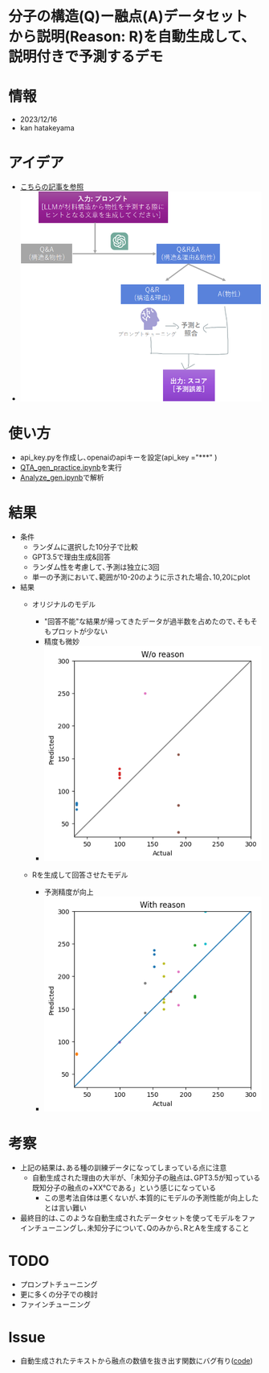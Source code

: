 # 分子の構造(Q)ー融点(A)データセットから説明(Reason: R)を自動生成して､説明付きで予測するデモ

# 情報
- 2023/12/16
- kan hatakeyama

# アイデア
- [こちらの記事を参照](https://note.com/kan_hatakeyama/n/n56afe0df282a)
- ![](contents/scheme.png)

# 使い方
- api_key.pyを作成し､openaiのapiキーを設定(api_key ="***" )
- [QTA_gen_practice.ipynb](QRA_gen_practice.ipynb)を実行
- [Analyze_gen.ipynb](Analyze_gen.ipynb)で解析


# 結果
- 条件
  - ランダムに選択した10分子で比較
  - GPT3.5で理由生成&回答
  - ランダム性を考慮して､予測は独立に3回
  - 単一の予測において､範囲が10-20のように示された場合､10,20にplot
- 結果
  - オリジナルのモデル
    - "回答不能"な結果が帰ってきたデータが過半数を占めたので､そもそもプロットが少ない
    - 精度も微妙
    - ![](contents/wo_reason.png)

  - Rを生成して回答させたモデル
    - 予測精度が向上
    - ![](contents/w_reason.png)


# 考察
  - 上記の結果は､ある種の訓練データになってしまっている点に注意
    - 自動生成された理由の大半が､「未知分子の融点は､GPT3.5が知っている既知分子の融点の+XX℃である」という感じになっている
      - この思考法自体は悪くないが､本質的にモデルの予測性能が向上したとは言い難い
  - 最終目的は､このような自動生成されたデータセットを使ってモデルをファインチューニングし､未知分子について､Qのみから､RとAを生成すること

# TODO
  - プロンプトチューニング
  - 更に多くの分子での検討
  - ファインチューニング
# Issue
  - 自動生成されたテキストから融点の数値を抜き出す関数にバグ有り([code](src/utils/clean_prediction.py))